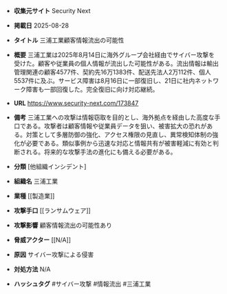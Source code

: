 - **収集元サイト**
Security Next

- **掲載日**
2025-08-28

- **タイトル**
三浦工業顧客情報流出の可能性

- **概要**
三浦工業は2025年8月14日に海外グループ会社経由でサイバー攻撃を受けた。顧客や従業員の個人情報が流出した可能性がある。流出情報は輸出管理関連の顧客4577件、契約先16万1383件、配送先法人2万112件、個人5537件に及ぶ。サービス障害は8月16日に一部復旧し、21日に社内ネットワーク障害も一部回復した。完全復旧に向け対応継続。

- **URL**
https://www.security-next.com/173847

- **備考**
三浦工業への攻撃は情報窃取を目的とし、海外拠点を経由した高度な手口である。攻撃者は顧客情報や従業員データを狙い、被害拡大の恐れがある。対策として多層防御の強化、アクセス権限の見直し、異常検知体制の強化が必要である。類似事例から迅速な対応と情報共有が被害軽減に有効と判断される。将来的な攻撃手法の進化にも備える必要がある。

- **分類**
[他組織インシデント]

- **組織名**
三浦工業

- **業種**
[[製造業]]

- **攻撃手口**
[[ランサムウェア]]

- **攻撃影響**
顧客情報流出の可能性あり

- **脅威アクター**
[[N/A]]

- **原因**
サイバー攻撃による侵害

- **対処方法**
N/A

- **ハッシュタグ**
#サイバー攻撃 #情報流出 #三浦工業
